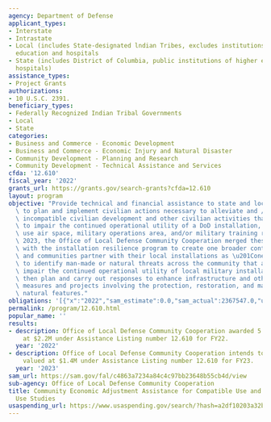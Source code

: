 ```yaml
---
agency: Department of Defense
applicant_types:
- Interstate
- Intrastate
- Local (includes State-designated lndian Tribes, excludes institutions of higher
  education and hospitals
- State (includes District of Columbia, public institutions of higher education and
  hospitals)
assistance_types:
- Project Grants
authorizations:
- 10 U.S.C. 2391.
beneficiary_types:
- Federally Recognized Indian Tribal Governments
- Local
- State
categories:
- Business and Commerce - Economic Development
- Business and Commerce - Economic Injury and Natural Disaster
- Community Development - Planning and Research
- Community Development - Technical Assistance and Services
cfda: '12.610'
fiscal_year: '2022'
grants_url: https://grants.gov/search-grants?cfda=12.610
layout: program
objective: "Provide technical and financial assistance to state and local governments\
  \ to plan and implement civilian actions necessary to alleviate and /or prevent\
  \ incompatible civilian development and other civilian activities that are likely\
  \ to impair the continued operational utility of a DoD installation, range, special\
  \ use air space, military operations area, and/or military training route.  In FY\
  \ 2023, the Office of Local Defense Community Cooperation merged these program elements\
  \ with the installation resilience program to create one broader continuum for states\
  \ and communities partner with their local installations as \u201Cone community\u201D\
  \ to identify man-made or natural threats across the community that are likely to\
  \ impair the continued operational utility of local military installations, and\
  \ then plan and carry out responses to enhance infrastructure and other resilience\
  \ measures and projects involving the protection, restoration, and maintenance of\
  \ natural features."
obligations: '[{"x":"2022","sam_estimate":0.0,"sam_actual":2367547.0,"usa_spending_actual":11080541.0},{"x":"2023","sam_estimate":1000000.0,"sam_actual":0.0,"usa_spending_actual":3800772.1},{"x":"2024","sam_estimate":1000000.0,"sam_actual":0.0,"usa_spending_actual":0.0}]'
permalink: /program/12.610.html
popular_name: ''
results:
- description: Office of Local Defense Community Cooperation awarded 5 grants valued
    at $2.2M under Assistance Listing number 12.610 for FY22.
  year: '2022'
- description: Office of Local Defense Community Cooperation intends to award 5 grants
    valued at $1.4M under Assistance Listing number 12.610 for FY23.
  year: '2023'
sam_url: https://sam.gov/fal/c4863a7234a84c4c97bb23648b55cb4d/view
sub-agency: Office of Local Defense Community Cooperation
title: Community Economic Adjustment Assistance for Compatible Use and Joint Land
  Use Studies
usaspending_url: https://www.usaspending.gov/search/?hash=a2df10203a32bfab799dbcb3e13325eb
---
```

